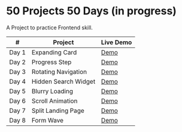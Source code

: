 # 50 Projects 50 Days (in progress)

A Project to practice Frontend skill.

|  #  |  Project | Live Demo |
| :-: | --- | --- |
| Day 1 | Expanding Card | [Demo](https://michael0423.github.io/50projects50days/01Expanding-Cards) |
| Day 2 | Progress Step | [Demo](https://michael0423.github.io/50projects50days/02Progress-Steps) |
| Day 3 | Rotating Navigation | [Demo](https://michael0423.github.io/50projects50days/03Rotating-Navigation) |
| Day 4 | Hidden Search Widget | [Demo](https://michael0423.github.io/50projects50days/04Hidden-Search-Widget) |
| Day 5 | Blurry Loading | [Demo](https://michael0423.github.io/50projects50days/05blurry-loading) |
| Day 6 | Scroll Animation | [Demo](https://michael0423.github.io/50projects50days/06scroll-animation) |
| Day 7 | Split Landing Page | [Demo](https://michael0423.github.io/50projects50days/07split-landing-page) |
| Day 8 | Form Wave | [Demo](https://michael0423.github.io/50projects50days/08form-wave) |
